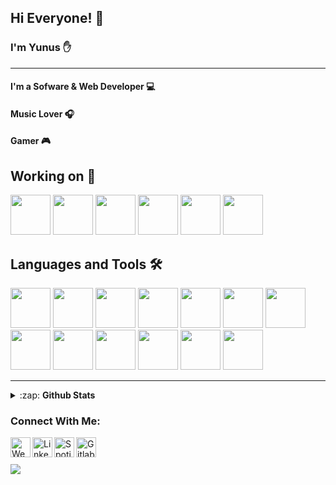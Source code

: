 ## Hi Everyone! 👋



###  I'm Yunus ✋ 

<hr>

#### I'm a Sofware & Web Developer 💻
#### Music Lover 🎧 
#### Gamer 🎮




##  Working on 🧠

<code><img src="https://seeklogo.com/images/J/javascript-js-logo-2949701702-seeklogo.com.png" width="64"></code>
<code><img src="https://seeklogo.com/images/S/sass-logo-E41E7734A8-seeklogo.com.png" width="64"></code>
<code><img src="https://cdn.freebiesupply.com/logos/large/2x/react-1-logo-png-transparent.png" width="64"></code>
<code><img src="https://everyday.codes/wp-content/uploads/2020/01/0-U2DmhXYumRyXH6X1.png" width="64"></code>
<code><img src="https://camo.githubusercontent.com/bcd4bda49ef6cd9537db065920f4f4f6ac670eae0e0adf2c5133c19b319f1574/68747470733a2f2f627261646c632e67616c6c65727963646e2e76736173736574732e696f2f657874656e73696f6e732f627261646c632f7673636f64652d7461696c77696e646373732f302e322e302f313535383034303536333634392f4d6963726f736f66742e56697375616c53747564696f2e53657276696365732e49636f6e732e44656661756c74" width="64"></code>
<code><img src="https://yunusaltintop.com/img/gatsby.png" width="64"></code>



## Languages and Tools 🛠️

<code><img src="https://seeklogo.com/images/C/c-programming-language-logo-9B32D017B1-seeklogo.com.png" width="64"></code>
<code><img src="https://seeklogo.com/images/C/c-sharp-c-logo-02F17714BA-seeklogo.com.png" width="64"></code>
<code><img src="https://seeklogo.com/images/P/php-logo-ADE513E748-seeklogo.com.png" width="64"></code>
<code><img src="https://seeklogo.com/images/L/laravel-logo-41EC1D4C3F-seeklogo.com.png" width="64"></code>
<code><img src="https://seeklogo.com/images/J/javascript-logo-8892AEFCAC-seeklogo.com.png" width="64"></code>
<code><img src="https://seeklogo.com/images/H/html5-logo-EF92D240D7-seeklogo.com.png" width="64"></code>
<code><img src="https://seeklogo.com/images/P/python-logo-C50EED1930-seeklogo.com.png" width="64"></code>
<code><img src="https://seeklogo.com/images/C/css-3-logo-AF06D75231-seeklogo.com.png" width="64"></code>
<code><img src="https://seeklogo.com/images/C/clion-logo-7874C69D7F-seeklogo.com.png" width="64"></code>
<code><img src="https://seeklogo.com/images/V/visual-studio-code-logo-284BC24C39-seeklogo.com.png" width="64"></code>
<code><img src="https://seeklogo.com/images/V/visual-studio-logo-14F95CF819-seeklogo.com.png" width="64"></code>
<code><img src="https://seeklogo.com/images/P/phpstorm-logo-220B633CDA-seeklogo.com.png" width="64"></code>
<code><img src="https://pydata.org/berlin2018/media/sponsor_files/Anaconda_stacked_RGB.png" width="64"></code>

<hr>
<details>
  <summary>:zap: <strong>Github Stats</strong></summary>
 <img  src="https://github-readme-stats.vercel.app/api/top-langs/?username=engineercc&theme=radical&layout=compact" /><br>
 <img  src="https://github-readme-stats.vercel.app/api?username=engineercc&theme=tokyonight&show_icons=true&count_private=true&hide=contribs,issue" />

</details>


### Connect With Me: 
[<img align="left" alt="Website" src="https://seeklogo.com/images/G/globe-logo-42DE548AC7-seeklogo.com.png" width="32">][website]
[<img align="left" alt="Linkedin" src="https://seeklogo.com/images/L/linkedin-icon-logo-05B2880899-seeklogo.com.png" width="32">][linkedin]
[<img align="left" alt="Spotify" src="https://seeklogo.com/images/S/spotify-2015-logo-560E071CB7-seeklogo.com.png" width="32">][spotify]
[<img align="left" alt="Gitlab" src="https://seeklogo.com/images/G/gitlab-logo-757620E430-seeklogo.com.png" width="32">][gitlab]


[website]: https://yunusaltintop.com
[linkedin]: https://www.linkedin.com/in/yunus-altintop/
[spotify]: https://open.spotify.com/user/21pfgn6ccik6tc3mptsyoq25q
[gitlab]: https://gitlab.com/engineercc


### <br/>                                                   
![](https://komarev.com/ghpvc/?username=engineercc&color=blueviolet&style=for-the-badge&label=PROFILE+VIEWS)

